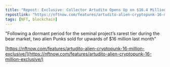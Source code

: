```yaml
---
title: "Repost: Exclusive: Collector Artudito Opens Up on $16.4 Million Alien CryptoPunk Purchase"
repostlink: "https://nftnow.com/features/artudito-alien-cryptopunk-16-million-exclusive/"
tags: [NFT, blockchain]
---
```


"Following a dormant period for the seminal project’s rarest tier during the bear market, two alien Punks sold for upwards of $16 million last month"

[https://nftnow.com/features/artudito-alien-cryptopunk-16-million-exclusive/](https://nftnow.com/features/artudito-alien-cryptopunk-16-million-exclusive/)
